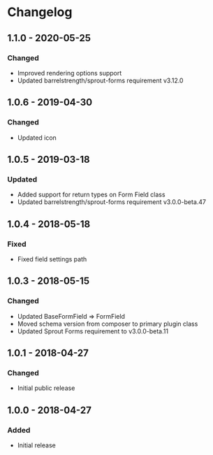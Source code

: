 # Changelog

## 1.1.0 - 2020-05-25

### Changed
- Improved rendering options support
- Updated barrelstrength/sprout-forms requirement v3.12.0

## 1.0.6 - 2019-04-30

### Changed
- Updated icon

## 1.0.5 - 2019-03-18

### Updated
- Added support for return types on Form Field class
- Updated barrelstrength/sprout-forms requirement v3.0.0-beta.47

## 1.0.4 - 2018-05-18

### Fixed
- Fixed field settings path 

## 1.0.3 - 2018-05-15

### Changed
- Updated BaseFormField => FormField
- Moved schema version from composer to primary plugin class
- Updated Sprout Forms requirement to v3.0.0-beta.11

## 1.0.1 - 2018-04-27

### Changed
- Initial public release

## 1.0.0 - 2018-04-27

### Added
- Initial release
